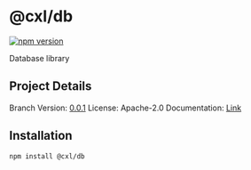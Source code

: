 # @cxl/db 
	
[![npm version](https://badge.fury.io/js/%40cxl%2Fdb.svg)](https://badge.fury.io/js/%40cxl%2Fdb)

Database library

## Project Details

Branch Version: [0.0.1](https://npmjs.com/package/@cxl/db/v/0.0.1)
License: Apache-2.0
Documentation: [Link](https://cxlio.github.io/cxl/db)

## Installation

	npm install @cxl/db

